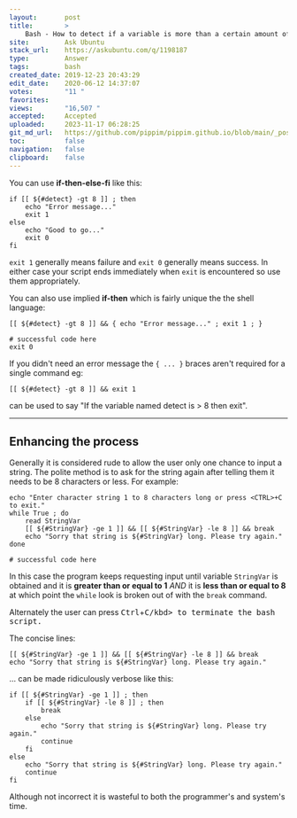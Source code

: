 ```yaml
---
layout:       post
title:        >
    Bash - How to detect if a variable is more than a certain amount of characters
site:         Ask Ubuntu
stack_url:    https://askubuntu.com/q/1198187
type:         Answer
tags:         bash
created_date: 2019-12-23 20:43:29
edit_date:    2020-06-12 14:37:07
votes:        "11 "
favorites:    
views:        "16,507 "
accepted:     Accepted
uploaded:     2023-11-17 06:28:25
git_md_url:   https://github.com/pippim/pippim.github.io/blob/main/_posts/2019/2019-12-23-Bash-How-to-detect-if-a-variable-is-more-than-a-certain-amount-of-characters.md
toc:          false
navigation:   false
clipboard:    false
---
```


You can use **if-then-else-fi** like this:

``` 
if [[ ${#detect} -gt 8 ]] ; then
    echo "Error message..."
    exit 1
else
    echo "Good to go..."
    exit 0
fi
```

`exit 1` generally means failure and `exit 0` generally means success. In either case your script ends immediately when `exit` is encountered so use them appropriately.

You can also use implied **if-then** which is fairly unique the the shell language:

``` 
[[ ${#detect} -gt 8 ]] && { echo "Error message..." ; exit 1 ; }

# successful code here
exit 0
```

If you didn't need an error message the `{ ... }` braces aren't required for a single command eg:

``` 
[[ ${#detect} -gt 8 ]] && exit 1
```

can be used to say "If the variable named detect is > 8 then exit".


----------

## Enhancing the process

Generally it is considered rude to allow the user only one chance to input a string. The polite method is to ask for the string again after telling them it needs to be 8 characters or less. For example:

``` 
echo "Enter character string 1 to 8 characters long or press <CTRL>+C to exit."
while True ; do
    read StringVar
    [[ ${#StringVar} -ge 1 ]] && [[ ${#StringVar} -le 8 ]] && break
    echo "Sorry that string is ${#StringVar} long. Please try again."
done

# successful code here

```

In this case the program keeps requesting input until variable `StringVar` is obtained and it is **greater than or equal to 1** *AND* it is **less than or equal to 8** at which point the `while` look is broken out of with the `break` command.

Alternately the user can press <kbd>Ctrl</kbd>+<kbd>C/kbd> to terminate the bash script.

The concise lines:

``` 
[[ ${#StringVar} -ge 1 ]] && [[ ${#StringVar} -le 8 ]] && break
echo "Sorry that string is ${#StringVar} long. Please try again."
```

... can be made ridiculously verbose like this:

``` 
if [[ ${#StringVar} -ge 1 ]] ; then
    if [[ ${#StringVar} -le 8 ]] ; then
        break
    else
        echo "Sorry that string is ${#StringVar} long. Please try again."
        continue
    fi
else
    echo "Sorry that string is ${#StringVar} long. Please try again."
    continue
fi
```

Although not incorrect it is wasteful to both the programmer's and system's time.
